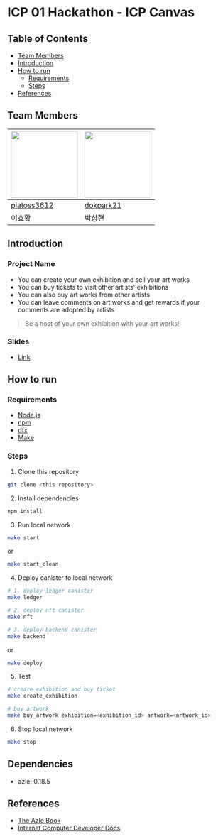 # ICP 01 Hackathon - ICP Canvas

## Table of Contents

- [Team Members](#team-members)
- [Introduction](#introduction)
- [How to run](#how-to-run)
  - [Requirements](#requirements)
  - [Steps](#steps)
- [References](#references)

## Team Members

| <img src="https://avatars.githubusercontent.com/u/61569834?v=4" width="150" height="150"/> | <img src="https://avatars.githubusercontent.com/u/126757767?v=4" width="150" height="150"/> |
| ------------------------------------------------------------------------------------------ |  ------------------------------------------------------------------------------------------- |
| [piatoss3612](https://github.com/piatoss3612)| [dokpark21](https://github.com/dokpark21)|
| 이효확 | 박상현 |

## Introduction

### Project Name

- You can create your own exhibition and sell your art works
- You can buy tickets to visit other artists' exhibitions
- You can also buy art works from other artists
- You can leave comments on art works and get rewards if your comments are adopted by artists

>  Be a host of your own exhibition with your art works!

### Slides

- [Link](https://docs.google.com/presentation/d/1u_sW8k0BL1nrQkMVXKf9CjOWpev7vhN2o9zdhgJZak8/edit?usp=sharing)

## How to run

### Requirements

- [Node.js](https://nodejs.org/ko/download)
- [npm](https://docs.npmjs.com/getting-started)
- [dfx](https://internetcomputer.org/docs/current/developer-docs/setup/install/)
- [Make](https://www.gnu.org/software/make/)

### Steps

1. Clone this repository

```bash
git clone <this repository>
```

2. Install dependencies

```bash
npm install
```

3. Run local network

```bash
make start
```

or

```bash
make start_clean
```

4. Deploy canister to local network

```bash
# 1. deploy ledger canister
make ledger

# 2. deploy nft canister
make nft

# 3. deploy backend canister
make backend
```

or

```bash
make deploy
```

5. Test

```bash
# create exhibition and buy ticket
make create_exhibition

# buy artwork
make buy_artwork exhibition=<exhibition_id> artwork=<artwork_id>
```

6. Stop local network

```bash
make stop
```

## Dependencies

- azle: 0.18.5


## References

- [The Azle Book](https://demergent-labs.github.io/azle/the_azle_book.html)
- [Internet Computer Developer Docs](https://internetcomputer.org/docs/current/developer-docs/)